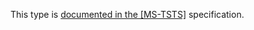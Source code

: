 This type is [documented in the [MS-TSTS]](https://learn.microsoft.com/en-us/openspecs/windows_protocols/ms-tsts/9981de84-885c-4ff8-a870-9912a8a5ff12) specification.
